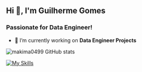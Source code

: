 <h2 align="left">Hi 👋, I'm Guilherme Gomes</h1>
<h3 align="left">Passionate for Data Engineer!</h3>

- 🔭 I’m currently working on **Data Engineer Projects**

![makima0499 GitHub stats](https://github-readme-stats.vercel.app/api?username=makima0499&show_icons=true&theme=radical&count_private=true)

[![My Skills](https://skillicons.dev/icons?i=python,aws,gcp,azure,docker,kubernetes,ansible,linux,postgres,mongodb,prometheus,grafana,kibana&perline=6)](https://skillicons.dev)

